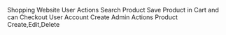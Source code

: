 Shopping Website
    User Actions
        Search Product
        Save Product in Cart and can Checkout
        User Account Create
   Admin Actions
    Product Create,Edit,Delete
